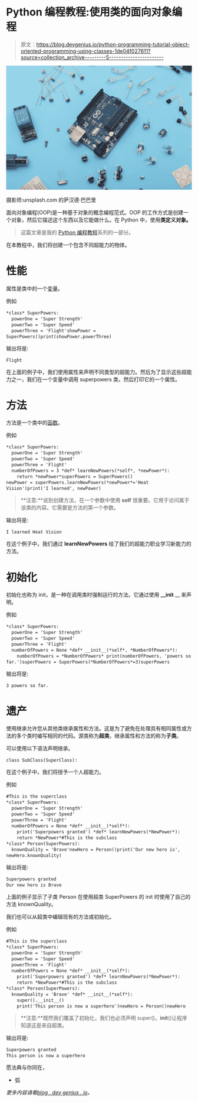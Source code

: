 # Python 编程教程:使用类的面向对象编程

> 原文：<https://blog.devgenius.io/python-programming-tutorial-object-oriented-programming-using-classes-1de04f027611?source=collection_archive---------5----------------------->

![](img/abe7e538c57a50719c6e82d969fc6536.png)

摄影师:unsplash.com 的萨汉德·巴巴里

面向对象编程(OOP)是一种基于对象的概念编程范式。OOP 的工作方式是创建一个对象，然后它描述这个东西以及它能做什么。在 Python 中，使用**类定义对象。**

> 这篇文章是我的 [Python 编程教程](https://arc-sosangyo.medium.com/list/introduction-to-python-programming-80e79264dcad)系列的一部分。

在本教程中，我们将创建一个包含不同超能力的物体。

# 性能

属性是类中的一个[变量](https://arc-sosangyo.medium.com/introduction-to-python-programming-variables-and-data-types-ef29710fad9e)。

例如

```
*class* SuperPowers:
  powerOne = 'Super Strength'
  powerTwo = 'Super Speed'
  powerThree = 'Flight'showPower = SuperPowers()print(showPower.powerThree)
```

输出将是:

```
Flight
```

在上面的例子中，我们使用属性来声明不同类型的超能力。然后为了显示这些超能力之一，我们在一个变量中调用 superpowers 类，然后打印它的一个属性。

# 方法

方法是一个类中的[函数](https://arc-sosangyo.medium.com/python-programming-tutorial-functions-and-lambda-1d0729097f37)。

例如

```
*class* SuperPowers:
  powerOne = 'Super Strength'
  powerTwo = 'Super Speed'
  powerThree = 'Flight'
  numberOfPowers = 3 *def* learnNewPowers(*self*, *newPower*):
    return *newPower*superPowers = SuperPowers()
newPower = superPowers.learnNewPowers(*newPower*='Heat Vision')print('I learned', newPower)
```

> **注意:**说到创建方法，在一个参数中使用 **self** 很重要。它用于访问属于该类的内容。它需要是方法的第一个参数。

输出将是:

```
I learned Heat Vision
```

在这个例子中，我们通过 **learnNewPowers** 给了我们的超能力职业学习新能力的方法。

# 初始化

初始化也称为 init，是一种在调用类时强制运行的方法。它通过使用 **__init** __ 来声明。

例如

```
*class* SuperPowers:
  powerOne = 'Super Strength'
  powerTwo = 'Super Speed'
  powerThree = 'Flight'
  numberOfPowers = None *def* __init__(*self*, *NumberOfPowers*):
    numberOfPowers = *NumberOfPowers* print(numberOfPowers, 'powers so far.')superPowers = SuperPowers(*NumberOfPowers*=3)superPowers
```

输出将是:

```
3 powers so far.
```

# 遗产

使用继承允许您从其他类继承属性和方法。这是为了避免在处理具有相同属性或方法的多个类时编写相同的代码。源类称为**超类**，继承属性和方法的称为**子类**。

可以使用以下语法声明继承。

```
class SubClass(SuperClass):
```

在这个例子中，我们将授予一个人超能力。

例如

```
#This is the superclass
*class* SuperPowers:
  powerOne = 'Super Strength'
  powerTwo = 'Super Speed'
  powerThree = 'Flight'
  numberOfPowers = None *def* __init__(*self*):
    print('Superpowers granted') *def* learnNewPowers(*NewPower*):
    return *NewPower*#This is the subclass
*class* Person(SuperPowers):
  knownQuality = 'Brave'newHero = Person()print('Our new hero is', newHero.knownQuality)
```

输出将是:

```
Superpowers granted
Our new hero is Brave
```

上面的例子显示了子类 Person 在使用超类 SuperPowers 的 init 时使用了自己的方法 knownQuality。

我们也可以从超类中编辑现有的方法或初始化。

例如

```
#This is the superclass
*class* SuperPowers:
  powerOne = 'Super Strength'
  powerTwo = 'Super Speed'
  powerThree = 'Flight'
  numberOfPowers = None *def* __init__(*self*):
    print('Superpowers granted') *def* learnNewPowers(*NewPower*):
    return *NewPower*#This is the subclass
*class* Person(SuperPowers):
  knownQuality = 'Brave' *def* __init__(*self*):
    super().__init__()
    print('This person is now a superhero')newHero = Person()newHero
```

> **注意:**既然我们覆盖了初始化，我们也必须声明 super()。__init__()让程序知道这是来自超类。

输出将是:

```
Superpowers granted
This person is now a superhero
```

愿法典与你同在，

*   弧

*更多内容请看*[*blog . dev genius . io*](http://blog.devgenius.io)*。*
